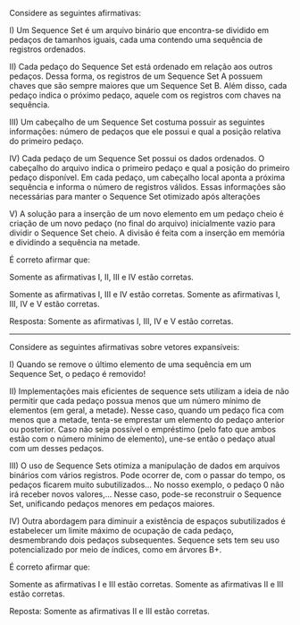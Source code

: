 Considere as seguintes afirmativas:

I) Um Sequence Set é um arquivo binário que encontra-se dividido em pedaços de tamanhos iguais, cada uma contendo uma sequência de registros ordenados.

II) Cada pedaço do Sequence Set está ordenado em relação aos outros pedaços. Dessa forma, os registros de um Sequence Set A possuem chaves que são sempre maiores que um Sequence Set B. Além disso, cada pedaço indica o próximo pedaço, aquele com os registros com chaves na sequência.

III)  Um cabeçalho de um Sequence Set costuma possuir as seguintes informações: número de pedaços que ele possui e qual a posição relativa do primeiro pedaço.

IV) Cada pedaço de um Sequence Set possui os dados ordenados. O cabeçalho do arquivo indica o primeiro pedaço e qual a posição do primeiro pedaço disponível. Em cada pedaço, um cabeçalho local aponta a próxima sequência e informa o número de registros válidos. Essas informações são necessárias para manter o Sequence Set otimizado após alterações

V) A solução para a inserção de um novo elemento em um pedaço cheio é  criação de um novo pedaço (no final do arquivo) inicialmente vazio para dividir o Sequence Set cheio. A divisão é feita com a inserção em memória e dividindo a sequência na metade.

É correto afirmar que:

<!-- Somente as afirmativas II, III, IV e V estão corretas. -->
<!-- Somente as afirmativas I, II e V estão corretas. -->
Somente as afirmativas I, II, III e IV estão corretas.
<!-- Todas as afirmativas estão corretas. -->
Somente as afirmativas I, III e IV estão corretas.
Somente as afirmativas I, III, IV e V estão corretas.

Resposta: Somente as afirmativas I, III, IV e V estão corretas.

---

Considere as seguintes afirmativas sobre vetores expansíveis:

I) Quando se remove o último elemento de uma sequência em um Sequence Set, o pedaço é removido! 

II) Implementações mais eficientes de sequence sets utilizam a ideia de não permitir que cada pedaço possua menos que um número mínimo de elementos (em geral, a metade). Nesse caso, quando um pedaço fica com menos que a metade, tenta-se emprestar um elemento do pedaço anterior ou posterior. Caso não seja possível o empréstimo (pelo fato que ambos estão com o número mínimo de elemento), une-se então o pedaço atual com um desses pedaços.

III) O uso de Sequence Sets otimiza a manipulação de dados em arquivos binários com vários registros. Pode ocorrer de, com o passar do tempo, os pedaços ficarem muito subutilizados… No nosso exemplo, o pedaço 0 não irá receber novos valores,... Nesse caso, pode-se reconstruir o Sequence Set, unificando pedaços menores em pedaços maiores.

IV) Outra abordagem para diminuir a existência de espaços subutilizados é estabelecer um limite máximo de ocupação de cada pedaço, desmembrando dois pedaços subsequentes. Sequence sets tem seu uso potencializado por meio de índices, como em árvores B+.




É correto afirmar que:
<!-- Somente as afirmativas II e IV estão corretas. -->
Somente as afirmativas I e III estão corretas.
Somente as afirmativas II e III estão corretas.
<!-- Todas as afirmativas estão corretas. -->
<!-- Somente as afirmativas I e II estão corretas. -->
<!-- Somente as afirmativas I e IV estão corretas. -->

Reposta: Somente as afirmativas II e III estão corretas.
